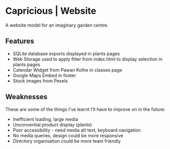 # Capricious | Website
 
A website model for an imaginary garden centre. 

## Features

- SQLite database exports displayed in plants pages
- Web Storage used to apply filter from index.html to display selection in plants pages
- Calendar Widget from Pawan Kolhe in classes page
- Google Maps Embed in footer
- Stock images from Pexels

## Weaknesses

These are some of the things I've learnt I'll have to improve on in the future:

- Inefficient loading, large media
- Unconvential product display (plants)
- Poor accessibility - need media alt text, keyboard navigation
- No media queries, design could be more responsive
- Directory organisation could be more team friendly
